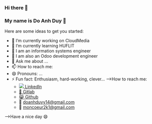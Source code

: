 ### Hi there 👋
### My name is Do Anh Duy 💙

Here are some ideas to get you started:

- 🔭 I’m currently working on CloudMedia
- 🌱 I’m currently learning HUFLIT
- 👯 I am an information systems engineer
- 🤔 I am also an Odoo development engineer
- 💬 Ask me about ...
- 📫 How to reach me: 
- 😄 Pronouns: ...
- ⚡ Fun fact: Enthusiasm, hard-working, clever...
-->How to reach me:
   + <a href="https://www.linkedin.com/in/xavie-do14" target="_new">
      <img src="https://icons8.com/icon/xuvGCOXi8Wyg/linkedin"/>
         Linkedln
      </a>
   + <a href="https://gitlab.com/Saint1411" target="_new">🦊 Gitlab</a>
   + <a href="https://github.com/Saint1411" target="_new">😹 Github</a>
   + 📧 doanhduyy14@gmail.com
   + 📧 moncoeur2k1@gmail.com


-->Have a nice day 😄
